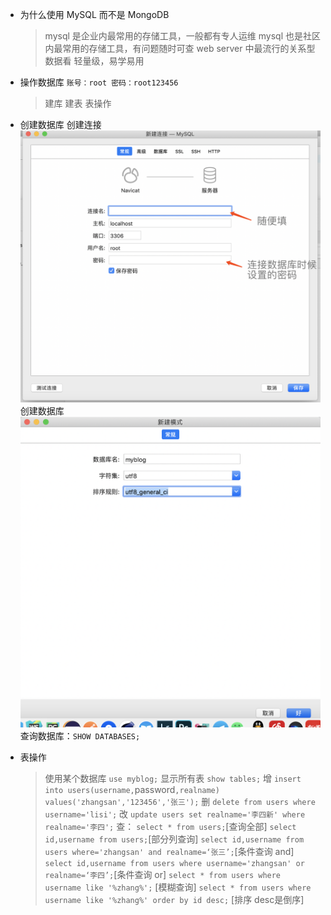 - 为什么使用 MySQL 而不是 MongoDB

  > mysql 是企业内最常用的存储工具，一般都有专人运维
  > mysql 也是社区内最常用的存储工具，有问题随时可查
  > web server 中最流行的关系型数据看
  > 轻量级，易学易用

- 操作数据库
  `账号：root 密码：root123456`

  > 建库
  > 建表
  > 表操作

- 创建数据库
  创建连接
  ![创建连接](./resource/007/创建连接.png)
  创建数据库
  ![创建数据库](./resource/007/新建数据库.png)
  查询数据库：`SHOW DATABASES;`

- 表操作

  > 使用某个数据库 `use myblog;`
  > 显示所有表 `show tables;`
  > 增 `insert into users(username,`password`,realname) values('zhangsan','123456','张三');`
  > 删 `delete from users where username='lisi';`
  > 改 `update users set realname='李四新' where realname='李四';`
  > 查：
  > `select * from users;`[查询全部] 
  > `select id,username from users;`[部分列查询] 
  > `select id,username from users where='zhangsan' and realname=‘张三’;`[条件查询 and]
  > `select id,username from users where username='zhangsan' or realname=‘李四’;`[条件查询 or]
  > `select * from users where username like '%zhang%';` [模糊查询]
  > `select * from users where username like '%zhang%' order by id desc;` [排序 desc是倒序]